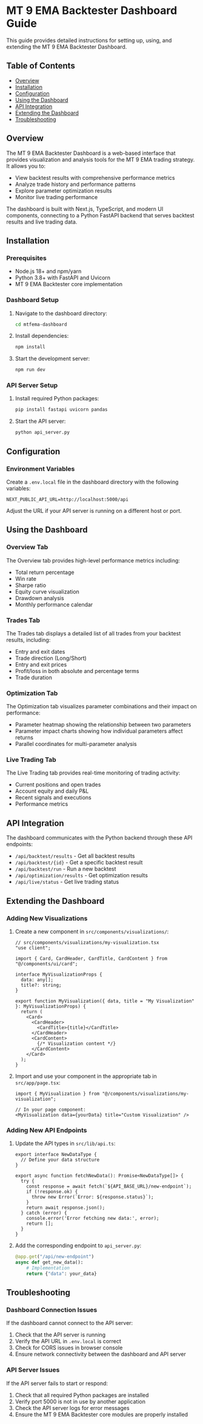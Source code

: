 # MT 9 EMA Backtester Dashboard Guide

This guide provides detailed instructions for setting up, using, and extending the MT 9 EMA Backtester Dashboard.

## Table of Contents
- [Overview](#overview)
- [Installation](#installation)
- [Configuration](#configuration)
- [Using the Dashboard](#using-the-dashboard)
- [API Integration](#api-integration)
- [Extending the Dashboard](#extending-the-dashboard)
- [Troubleshooting](#troubleshooting)

## Overview

The MT 9 EMA Backtester Dashboard is a web-based interface that provides visualization and analysis tools for the MT 9 EMA trading strategy. It allows you to:

- View backtest results with comprehensive performance metrics
- Analyze trade history and performance patterns
- Explore parameter optimization results
- Monitor live trading performance

The dashboard is built with Next.js, TypeScript, and modern UI components, connecting to a Python FastAPI backend that serves backtest results and live trading data.

## Installation

### Prerequisites

- Node.js 18+ and npm/yarn
- Python 3.8+ with FastAPI and Uvicorn
- MT 9 EMA Backtester core implementation

### Dashboard Setup

1. Navigate to the dashboard directory:
   ```bash
   cd mtfema-dashboard
   ```

2. Install dependencies:
   ```bash
   npm install
   ```

3. Start the development server:
   ```bash
   npm run dev
   ```

### API Server Setup

1. Install required Python packages:
   ```bash
   pip install fastapi uvicorn pandas
   ```

2. Start the API server:
   ```bash
   python api_server.py
   ```

## Configuration

### Environment Variables

Create a `.env.local` file in the dashboard directory with the following variables:

```
NEXT_PUBLIC_API_URL=http://localhost:5000/api
```

Adjust the URL if your API server is running on a different host or port.

## Using the Dashboard

### Overview Tab

The Overview tab provides high-level performance metrics including:
- Total return percentage
- Win rate
- Sharpe ratio
- Equity curve visualization
- Drawdown analysis
- Monthly performance calendar

### Trades Tab

The Trades tab displays a detailed list of all trades from your backtest results, including:
- Entry and exit dates
- Trade direction (Long/Short)
- Entry and exit prices
- Profit/loss in both absolute and percentage terms
- Trade duration

### Optimization Tab

The Optimization tab visualizes parameter combinations and their impact on performance:
- Parameter heatmap showing the relationship between two parameters
- Parameter impact charts showing how individual parameters affect returns
- Parallel coordinates for multi-parameter analysis

### Live Trading Tab

The Live Trading tab provides real-time monitoring of trading activity:
- Current positions and open trades
- Account equity and daily P&L
- Recent signals and executions
- Performance metrics

## API Integration

The dashboard communicates with the Python backend through these API endpoints:

- `/api/backtest/results` - Get all backtest results
- `/api/backtest/{id}` - Get a specific backtest result
- `/api/backtest/run` - Run a new backtest
- `/api/optimization/results` - Get optimization results
- `/api/live/status` - Get live trading status

## Extending the Dashboard

### Adding New Visualizations

1. Create a new component in `src/components/visualizations/`:
   ```tsx
   // src/components/visualizations/my-visualization.tsx
   "use client";
   
   import { Card, CardHeader, CardTitle, CardContent } from "@/components/ui/card";
   
   interface MyVisualizationProps {
     data: any[];
     title?: string;
   }
   
   export function MyVisualization({ data, title = "My Visualization" }: MyVisualizationProps) {
     return (
       <Card>
         <CardHeader>
           <CardTitle>{title}</CardTitle>
         </CardHeader>
         <CardContent>
           {/* Visualization content */}
         </CardContent>
       </Card>
     );
   }
   ```

2. Import and use your component in the appropriate tab in `src/app/page.tsx`:
   ```tsx
   import { MyVisualization } from "@/components/visualizations/my-visualization";
   
   // In your page component:
   <MyVisualization data={yourData} title="Custom Visualization" />
   ```

### Adding New API Endpoints

1. Update the API types in `src/lib/api.ts`:
   ```tsx
   export interface NewDataType {
     // Define your data structure
   }
   
   export async function fetchNewData(): Promise<NewDataType[]> {
     try {
       const response = await fetch(`${API_BASE_URL}/new-endpoint`);
       if (!response.ok) {
         throw new Error(`Error: ${response.status}`);
       }
       return await response.json();
     } catch (error) {
       console.error('Error fetching new data:', error);
       return [];
     }
   }
   ```

2. Add the corresponding endpoint to `api_server.py`:
   ```python
   @app.get("/api/new-endpoint")
   async def get_new_data():
       # Implementation
       return {"data": your_data}
   ```

## Troubleshooting

### Dashboard Connection Issues

If the dashboard cannot connect to the API server:

1. Check that the API server is running
2. Verify the API URL in `.env.local` is correct
3. Check for CORS issues in browser console
4. Ensure network connectivity between the dashboard and API server

### API Server Issues

If the API server fails to start or respond:

1. Check that all required Python packages are installed
2. Verify port 5000 is not in use by another application
3. Check the API server logs for error messages
4. Ensure the MT 9 EMA Backtester core modules are properly installed 